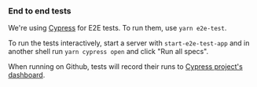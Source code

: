 ### End to end tests

We're using [Cypress](https://cypress.io) for E2E tests. To run them, use `yarn e2e-test`.

To run the tests interactively, start a server with `start-e2e-test-app` and in another shell
run `yarn cypress open` and click "Run all specs".

When running on Github, tests will record their runs to
[Cypress project's dashboard](https://dashboard.cypress.io/projects/pm6grv).
